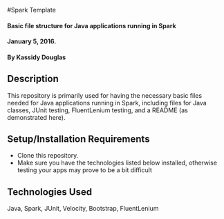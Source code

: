 #Spark Template

#### Basic file structure for Java applications running in Spark
#### January 5, 2016.

#### By Kassidy Douglas

## Description

This repository is primarily used for having the necessary basic files needed for Java applications running in Spark, including files for Java classes, JUnit testing, FluentLenium testing, and a README (as demonstrated here).

## Setup/Installation Requirements

* Clone this repository.
* Make sure you have the technologies listed below installed, otherwise testing your apps may prove to be a bit difficult

## Technologies Used

Java, Spark, JUnit, Velocity, Bootstrap, FluentLenium
